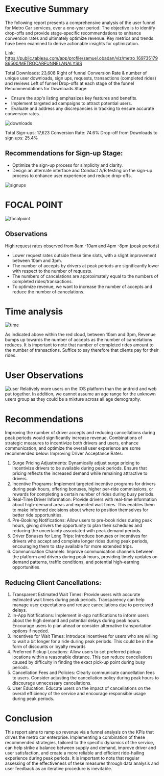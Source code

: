 # Executive Summary
The following report presents a comprehensive analysis of the user funnel for Metro Car services, over a one-year period.
The objective is to identify drop-offs and provide stage-specific recommendations to enhance conversion rates and
ultimately optimize revenue. Key metrics and trends have been examined to derive actionable insights for optimization.


Link:
https://public.tableau.com/app/profile/samuel.obadan/viz/metro_16973517986500/METROCARFUNNELANALYSIS

Total Downloads: 23,608
Right of funnel
Conversion Rate & number of unique user
downloads, sign ups, requests, transactions
(completed rides) and reviews
Left of funnel
Drop-offs at each stage of the funnel
 Recommendations for Downloads Stage:
 
 <li>Ensure the app's listing emphasizes key
features and benefits.</li>
<li>Implement targeted ad campaigns to attract
potential users.</li>
<li>Evaluate and address any discrepancies in
tracking to ensure accurate conversion
rates.</li>

![downloads](https://github.com/indexsam/metro_funnelAnalysis/blob/master/downloads.PNG)


Total Sign-ups: 17,623
Conversion Rate: 74.6%
Drop-off from Downloads to sign ups:
25.4%
## Recommendations for Sign-up Stage:
- Optimize the sign-up process for
simplicity and clarity.
- Design an alternate interface and
Conduct A/B testing on the sign-up
process to enhance user experience
and reduce drop-offs.

![signups](https://github.com/indexsam/metro_funnelAnalysis/blob/master/signups.PNG)

# FOCAL POINT
![focalpoint](https://github.com/indexsam/metro_funnelAnalysis/blob/master/focal.PNG)

## Observations
High request rates observed from
8am
-10am and 4pm
-8pm (peak periods)
- Lower request rates outside these
time slots, with a slight improvement
between 10am and 3pm.
- The number of accepts by drivers at
peak periods are significantly lower
with respect to the number of
requests.
- The numbers of cancelations are
approximately equal to the numbers
of completed rides/transactions.
- To optimize revenue, we want to
increase the number of accepts and
reduce the number of cancelations.

# Time analysis
![time](https://github.com/indexsam/metro_funnelAnalysis/blob/master/time.PNG)

As indicated above within the red cloud, between 10am and 3pm, Revenue bumps up towards the number of accepts as
the number of cancelations reduces. It is important to note that number of completed rides amount to the number of
transactions. Suffice to say therefore that clients pay for their rides.

# User Observations
![user](https://github.com/indexsam/metro_funnelAnalysis/blob/master/user_observe.PNG)
Relatively more users on the IOS platform than the
android and web put together.
In addition, we cannot assume an age range for the
unknown users group as they could be a mixture across all
age demography.

# Recommendations
Improving the number of driver accepts and reducing cancellations during peak periods would significantly increase
revenue. Combinations of strategic measures to incentivize both drivers and users, enhance communication, and
optimize the overall user experience are some recommended below:
Improving Driver Acceptance Rates:
1. Surge Pricing Adjustments:
Dynamically adjust surge pricing to incentivize drivers to be available during peak periods. Ensure that pricing reflects the
increased demand while remaining attractive to drivers.
2. Incentive Programs:
Implement targeted incentive programs for drivers during peak hours, offering bonuses, higher per-ride commissions, or
rewards for completing a certain number of rides during busy periods.
3. Real-Time Driver Information:
Provide drivers with real-time information about high-demand areas and expected wait times. This enables them to make
informed decisions about where to position themselves for better ride opportunities.
4. Pre-Booking Notifications:
Allow users to pre-book rides during peak hours, giving drivers the opportunity to plan their schedules and reducing the
uncertainty associated with peak demand periods.
5. Driver Bonuses for Long Trips:
Introduce bonuses or incentives for drivers who accept and complete longer rides during peak periods, encouraging them
to stay available for more extended trips.
6. Communication Channels:
Improve communication channels between the platform and drivers during peak hours, providing timely updates on
demand patterns, traffic conditions, and potential high-earning opportunities.

## Reducing Client Cancellations:
1. Transparent Estimated Wait Times:
 Provide users with accurate estimated wait times during peak periods. Transparency can help manage user expectations
and reduce cancellations due to perceived delays.
2. In-App Notifications:
Implement in-app notifications to inform users about the high demand and potential delays during peak hours. Encourage
users to plan ahead or consider alternative transportation options if needed.
3. Incentives for Wait Times:
Introduce incentives for users who are willing to wait a bit longer for a ride during peak periods. This could be in the form
of discounts or loyalty rewards
4. Preferred Pickup Locations:
Allow users to set preferred pickup locations within a reasonable distance. This can reduce cancellations caused by
difficulty in finding the exact pick-up point during busy periods.
5. Cancellation Fees and Policies:
Clearly communicate cancellation fees to users. Consider adjusting the cancellation policy during peak hours to
discourage unnecessary cancellations.
6. User Education:
Educate users on the impact of cancellations on the overall efficiency of the service and encourage responsible usage
during peak periods.

# Conclusion
This report aims to ramp up revenue via a funnel analysis on the KPIs that drives the metro car enterprise. Implementing a
combination of these recommended strategies, tailored to the specific dynamics of the service, can help strike a balance
between supply and demand, improve driver and user satisfaction, and create a more reliable and efficient ride-hailing
experience during peak periods. It is important to note that regular assessing of the effectiveness of these measures
through data analysis and user feedback as an iterative procedure is inevitable. 

